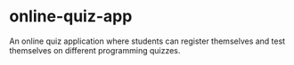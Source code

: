 # online-quiz-app
An online quiz application where students can register themselves and test themselves on different programming quizzes.
